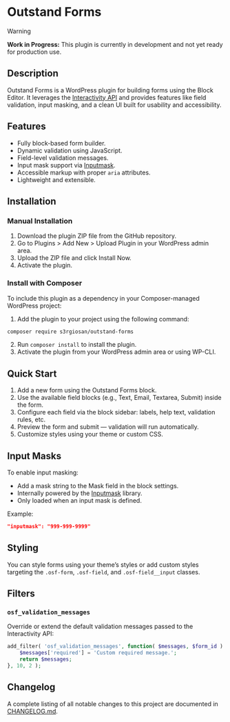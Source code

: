 # Outstand Forms

> [!WARNING]
> **Work in Progress:** This plugin is currently in development and not yet ready for production use.

## Description

Outstand Forms is a WordPress plugin for building forms using the Block Editor. It leverages the [Interactivity API](https://developer.wordpress.org/block-editor/reference-guides/interactivity-api/) and provides features like field validation, input masking, and a clean UI built for usability and accessibility.

## Features

- Fully block-based form builder.
- Dynamic validation using JavaScript.
- Field-level validation messages.
- Input mask support via [Inputmask](https://robinherbots.github.io/Inputmask/).
- Accessible markup with proper `aria` attributes.
- Lightweight and extensible.

## Installation

### Manual Installation

1. Download the plugin ZIP file from the GitHub repository.
2. Go to Plugins > Add New > Upload Plugin in your WordPress admin area.
3. Upload the ZIP file and click Install Now.
4. Activate the plugin.

### Install with Composer

To include this plugin as a dependency in your Composer-managed WordPress project:

1. Add the plugin to your project using the following command:

```bash
composer require s3rgiosan/outstand-forms
```

2. Run `composer install` to install the plugin.
3. Activate the plugin from your WordPress admin area or using WP-CLI.

## Quick Start

1. Add a new form using the Outstand Forms block.
2. Use the available field blocks (e.g., Text, Email, Textarea, Submit) inside the form.
3. Configure each field via the block sidebar: labels, help text, validation rules, etc.
4. Preview the form and submit — validation will run automatically.
5. Customize styles using your theme or custom CSS.

## Input Masks

To enable input masking:

- Add a mask string to the Mask field in the block settings.
- Internally powered by the [Inputmask](https://robinherbots.github.io/Inputmask/) library.
- Only loaded when an input mask is defined.

Example:

```json
"inputmask": "999-999-9999"
```

## Styling

You can style forms using your theme’s styles or add custom styles targeting the `.osf-form`, `.osf-field`, and `.osf-field__input` classes.

## Filters

### `osf_validation_messages`

Override or extend the default validation messages passed to the Interactivity API:

```php
add_filter( 'osf_validation_messages', function( $messages, $form_id ) {
	$messages['required'] = 'Custom required message.';
	return $messages;
}, 10, 2 );
```

## Changelog

A complete listing of all notable changes to this project are documented in [CHANGELOG.md](https://github.com/s3rgiosan/outstand-forms/blob/main/CHANGELOG.md).
